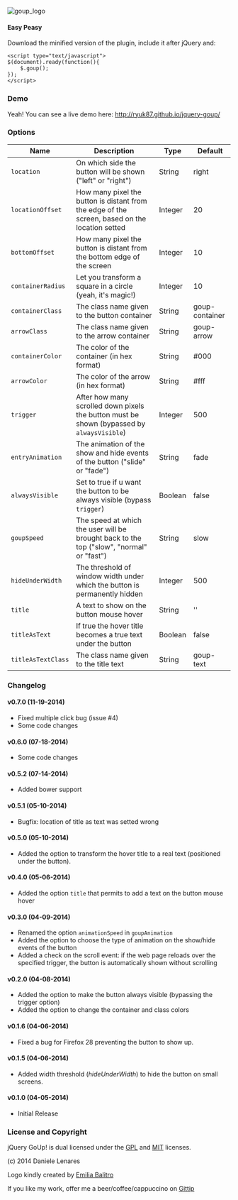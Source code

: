 ![goup_logo](https://googledrive.com/host/0B3RKPTAd6l8OeDBsT0dDa1lMLXM/goup_logo_mini.jpg)

#### Easy Peasy
Download the minified version of the plugin, include it after jQuery and:
```
<script type="text/javascript">
$(document).ready(function(){
    $.goup();
});
</script>
```

### Demo
Yeah! You can see a live demo here: http://ryuk87.github.io/jquery-goup/

### Options

| Name            	| Description                                                                                    | Type    | Default        |
|-------------------|------------------------------------------------------------------------------------------------|---------|----------------|
| `location`        | On which side the button will be shown ("left" or "right")                                     | String  | right          |
| `locationOffset`  | How many pixel the button is distant from the edge of the screen, based on the location setted | Integer | 20             |
| `bottomOffset`    | How many pixel the button is distant from the bottom edge of the screen                        | Integer | 10             |
| `containerRadius` | Let you transform a square in a circle (yeah, it's magic!)                                     | Integer | 10             |
| `containerClass`  | The class name given to the button container                                                   | String  | goup-container |
| `arrowClass`      | The class name given to the arrow container                                                    | String  | goup-arrow     |
| `containerColor`  | The color of the container (in hex format)                                                   	 | String  | #000 			|
| `arrowColor`      | The color of the arrow (in hex format)	                                                     | String  | #fff           |
| `trigger`         | After how many scrolled down pixels the button must be shown (bypassed by `alwaysVisible`)     | Integer | 500            |
| `entryAnimation`  | The animation of the show and hide events of the button ("slide" or "fade")				     | String  | fade           |
| `alwaysVisible`   | Set to true if u want the button to be always visible (bypass `trigger`)                       | Boolean | false          |
| `goupSpeed`		| The speed at which the user will be brought back to the top ("slow", "normal" or "fast")       | String  | slow           |
| `hideUnderWidth`  | The threshold of window width under which the button is permanently hidden                     | Integer | 500            |
| `title`           | A text to show on the button mouse hover                                                       | String  | ''             |
| `titleAsText`     | If true the hover title becomes a true text under the button                                   | Boolean | false          |
| `titleAsTextClass`| The class name given to the title text                                                         | String  | goup-text      |

### Changelog
#### v0.7.0 (11-19-2014)
* Fixed multiple click bug (issue #4)
* Some code changes

#### v0.6.0 (07-18-2014)
* Some code changes

#### v0.5.2 (07-14-2014)
* Added bower support

#### v0.5.1 (05-10-2014)
* Bugfix: location of title as text was setted wrong

#### v0.5.0 (05-10-2014)
* Added the option to transform the hover title to a real text (positioned under the button).

#### v0.4.0 (05-06-2014)
* Added the option `title` that permits to add a text on the button mouse hover

#### v0.3.0 (04-09-2014)
* Renamed the option `animationSpeed` in `goupAnimation`
* Added the option to choose the type of animation on the show/hide events of the button
* Added a check on the scroll event: if the web page reloads over the specified trigger, the button is automatically shown without scrolling

#### v0.2.0 (04-08-2014)
* Added the option to make the button always visible (bypassing the trigger option)
* Added the option to change the container and class colors

#### v0.1.6 (04-06-2014)
* Fixed a bug for Firefox 28 preventing the button to show up.

#### v0.1.5 (04-06-2014)
* Added width threshold (_hideUnderWidth_) to hide the button on small screens.

#### v0.1.0 (04-05-2014)
* Initial Release

### License and Copyright
jQuery GoUp! is dual licensed under the [GPL](http://www.gnu.org/licenses/gpl.html) and [MIT](http://www.opensource.org/licenses/mit-license.php) licenses.

(c) 2014 Daniele Lenares

Logo kindly created by [Emilia Balitro](http://www.behance.net/EmiliaBalitro)

If you like my work, offer me a beer/coffee/cappuccino on [Gittip](https://www.gittip.com/Ryuk87/)
